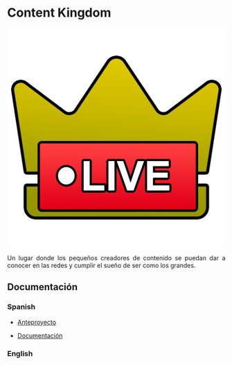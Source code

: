 

# Content Kingdom

<div style="align: center">

<img  src="img/CKLogo.png" alt="Logo">

</div>   

<div style="text-align: justify">

Un lugar donde los pequeños creadores de contenido se puedan dar a conocer en las redes y cumplir el sueño de ser como los grandes.

## Documentación

### Spanish

- [Anteproyecto](doc/anteproyecto.md)

- [Documentación](doc/README.md)

### English

</div>   
